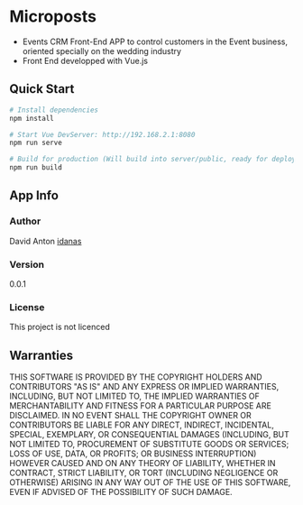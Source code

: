# Microposts

- Events CRM Front-End APP to control customers in the Event business, oriented specially on the wedding industry
- Front End developped with Vue.js

## Quick Start

```bash
# Install dependencies
npm install

# Start Vue DevServer: http://192.168.2.1:8080
npm run serve

# Build for production (Will build into server/public, ready for deployment)
npm run build
```

## App Info

### Author
David Anton
[idanas](https://www.idanas.de)

### Version

0.0.1

### License

This project is not licenced

## Warranties
THIS SOFTWARE IS PROVIDED BY THE COPYRIGHT HOLDERS AND CONTRIBUTORS "AS IS" AND
ANY EXPRESS OR IMPLIED WARRANTIES, INCLUDING, BUT NOT LIMITED TO, THE IMPLIED
WARRANTIES OF MERCHANTABILITY AND FITNESS FOR A PARTICULAR PURPOSE ARE
DISCLAIMED. IN NO EVENT SHALL THE COPYRIGHT OWNER OR CONTRIBUTORS BE LIABLE FOR ANY
DIRECT, INDIRECT, INCIDENTAL, SPECIAL, EXEMPLARY, OR CONSEQUENTIAL DAMAGES
(INCLUDING, BUT NOT LIMITED TO, PROCUREMENT OF SUBSTITUTE GOODS OR SERVICES;
LOSS OF USE, DATA, OR PROFITS; OR BUSINESS INTERRUPTION) HOWEVER CAUSED AND
ON ANY THEORY OF LIABILITY, WHETHER IN CONTRACT, STRICT LIABILITY, OR TORT
(INCLUDING NEGLIGENCE OR OTHERWISE) ARISING IN ANY WAY OUT OF THE USE OF THIS
SOFTWARE, EVEN IF ADVISED OF THE POSSIBILITY OF SUCH DAMAGE.